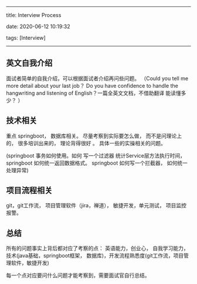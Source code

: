 
---

title: Interview Process

date: 2020-06-12 10:19:32

tags: [Interview]

---


## 英文自我介绍

面试者简单的自我介绍，可以根据面试者介绍再问些问题。
（Could you tell me more detail about your last job？ Do you have confidence to handle the hangwriting and listening of English？一篇全英文文档，不借助翻译 能读懂多少？ ）

  

## 技术相关

重点 springboot， 数据库相关。 尽量考察到实际要怎么做， 而不是问理论上的， 很多培训出来的， 理论背得很好
。 具体一些的实操相关的问题。

(springboot 事务如何使用。如何 写一个过滤器 统计Service层方法执行时间， springboot 如何统一返回数据格式。 springboot 如何写一个拦截器， 如何统一处理异常)

  

## 项目流程相关

git，git工作流， 项目管理软件（jira，禅道）， 敏捷开发，单元测试， 项目监控报警。


## 总结
所有的问题事实上背后都对应了考察的点：
 英语能力，创业心， 自我学习能力， 技术(java基础，springboot框架， 数据库)，开发流程熟悉度(git工作流，项目管理软件，敏捷开发)

每一个点对应要问什么问题才能考察到，需要面试官自行总结。